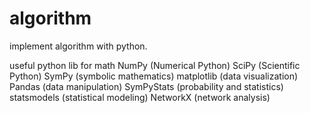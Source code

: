 # algorithm

implement algorithm with python.

useful python lib for math
    NumPy (Numerical Python)
    SciPy (Scientific Python)
    SymPy (symbolic mathematics)
    matplotlib (data visualization)
    Pandas (data manipulation)
    SymPyStats (probability and statistics)
    statsmodels (statistical modeling)
    NetworkX (network analysis)
